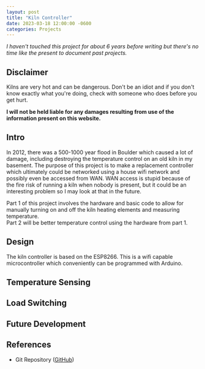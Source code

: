 ```yaml
---
layout: post
title: "Kiln Controller"
date: 2023-03-18 12:00:00 -0600
categories: Projects
---
```


*I haven't touched this project for about 6 years before writing but there's no time like the present to document past projects.*

## Disclaimer

Kilns are very hot and can be dangerous. Don't be an idiot and if you don't know exactly what you're doing, check with someone who does before you get hurt.

**I will not be held liable for any damages resulting from use of the information present on this website.**

## Intro

In 2012, there was a 500-1000 year flood in Boulder which caused a lot of damage, including destroying the temperature control on an old kiln in my basement. The purpose of this project is to make a replacement controller which ultimately could be networked using a house wifi network and possibly even be accessed from WAN. WAN access is stupid because of the fire risk of running a kiln when nobody is present, but it could be an interesting problem so I may look at that in the future.

Part 1 of this project involves the hardware and basic code to allow for manually turning on and off the kiln heating elements and measuring temperature.  
Part 2 will be better temperature control using the hardware from part 1.

## Design

The kiln controller is based on the ESP8266. This is a wifi capable microcontroller which conveniently can be programmed with Arduino.

## Temperature Sensing

## Load Switching

## Future Development

## References

* Git Repository ([GitHub][github-repo])

[github-repo]: https://github.com/brendanhaines/
